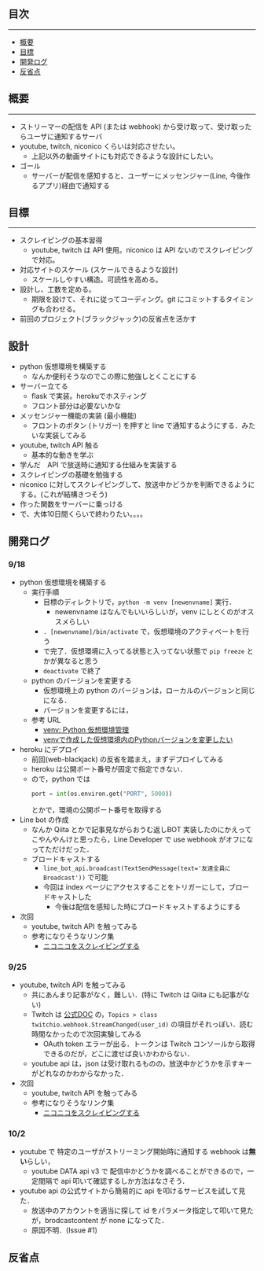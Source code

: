 ## 目次
___
- [概要](#概要)
- [目標](#目標)
- [開発ログ](#開発ログ)
- [反省点](#反省点)

## 概要
___
- ストリーマーの配信を API (または webhook) から受け取って、受け取ったらユーザに通知するサーバ
- youtube, twitch, niconico くらいは対応させたい。
    - 上記以外の動画サイトにも対応できるような設計にしたい。
- ゴール
    - サーバーが配信を感知すると、ユーザーにメッセンジャー(Line, 今後作るアプリ)経由で通知する

## 目標
___
- スクレイピングの基本習得
    - youtube, twitch は API 使用。niconico は API ないのでスクレイピングで対応。
- 対応サイトのスケール (スケールできるような設計)
    - スケールしやすい構造。可読性を高める。
- 設計し、工数を定める。
    - 期限を設けて、それに従ってコーディング。git にコミットするタイミングも合わせる。
- 前回のプロジェクト(ブラックジャック)の反省点を活かす

## 設計
- python 仮想環境を構築する
    - なんか便利そうなのでこの際に勉強しとくことにする
- サーバー立てる
    - flask で実装。herokuでホスティング
    - フロント部分は必要ないかな
- メッセンジャー機能の実装 (最小機能)
    - フロントのボタン (トリガー) を押すと line で通知するようにする．みたいな実装してみる
- youtube, twitch API 触る
    - 基本的な動きを学ぶ
- 学んだ　API で放送時に通知する仕組みを実装する
- スクレイピングの基礎を勉強する
- niconico に対してスクレイピングして、放送中かどうかを判断できるようにする。(これが結構きつそう)
- 作った関数をサーバーに乗っける
- で、大体10日間くらいで終わりたい。。。。

## 開発ログ
### 9/18
- python 仮想環境を構築する
    - 実行手順
        - 目標のディレクトリで，`python -m venv [newenvname]` 実行．
            - newenvname はなんでもいいらしいが，venv にしとくのがオススメらしい
        - `. [newenvname]/bin/activate` で，仮想環境のアクティベートを行う
        - で完了．仮想環境に入ってる状態と入ってない状態で `pip freeze` とかが異なると思う
        - `deactivate` で終了
    - python のバージョンを変更する
        - 仮想環境上の python のバージョンは，ローカルのバージョンと同じになる．
        - バージョンを変更するには，
    - 参考 URL
        - [venv: Python 仮想環境管理](https://qiita.com/fiftystorm36/items/b2fd47cf32c7694adc2e)
        - [venvで作成した仮想環境内のPythonバージョンを変更したい](https://dev.classmethod.jp/articles/change-venv-python-version/)
- heroku にデプロイ
    - 前回(web-blackjack) の反省を踏まえ，まずデプロイしてみる
    - heroku は公開ポート番号が固定で指定できない．
    - ので，python では
        ```python
        port = int(os.environ.get("PORT", 5000))
        ```
        とかで，環境の公開ポート番号を取得する
- Line bot の作成
    - なんか Qiita とかで記事見ながらおうむ返しBOT 実装したのにかえってこやんやんけと思ったら，Line Developer で use webhook がオフになってただけだった．
    - ブロードキャストする
        - `line_bot_api.broadcast(TextSendMessage(text='友達全員にBroadcast'))`
        で可能
        - 今回は index ページにアクセスすることをトリガーにして，ブロードキャストした
            - 今後は配信を感知した時にブロードキャストするようにする
- 次回
    - youtube, twitch API を触ってみる
    - 参考になりそうなリンク集
        - [ニコニコをスクレイピングする](https://ameblo.jp/suzikisyou/entry-12573470259.html)

### 9/25
- youtube, twitch API を触ってみる
    - 共にあんまり記事がなく，難しい．(特に Twitch は Qiita にも記事がない)
    - Twitch は [公式DOC](https://twitchio.readthedocs.io/en/rewrite/twitchio.html) の，`Topics > class twitchio.webhook.StreamChanged(user_id)` の項目がそれっぽい．読む時間なかったので次回実験してみる
        - OAuth token エラーが出る．トークンは Twitch コンソールから取得できるのだが，どこに渡せば良いかわからない．
    - youtube api は，json は受け取れるものの，放送中かどうかを示すキーがどれなのかわからなかった．
- 次回
    - youtube, twitch API を触ってみる
    - 参考になりそうなリンク集
        - [ニコニコをスクレイピングする](https://ameblo.jp/suzikisyou/entry-12573470259.html)

### 10/2
- youtube で 特定のユーザがストリーミング開始時に通知する webhook は**無い**らしい，
    - youtube DATA api v3 で 配信中かどうかを調べることができるので，一定間隔で api 叩いて確認するしか方法はなさそう．
- youtube api の公式サイトから簡易的に api を叩けるサービスを試して見た．
    - 放送中のアカウントを適当に探して id をパラメータ指定して叩いて見たが，brodcastcontent が none になってた．
    - 原因不明．(Issue #1)

## 反省点